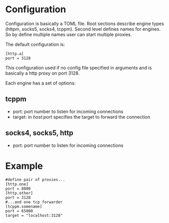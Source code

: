 # Configuration
Configuration is basically a TOML file. Root sections describe
engine types (httpm, socks5, socks4, tcppm). Second level defines
names for engines. So by define multiple names user can start
multiple proxies.

The default configuration is:

```
[http.a]
port = 3128
```

This configuration used if no config file specified in arguments
and is basically a http proxy on port 3128.

Each engine has a set of options:

## tcppm

* port: port number to listen for incoming connections
* target: in _host:port_ specifies the target to forward the
          connection

## socks4, socks5, http

* port: port number to listen for incoming connections

# Example

```
#define pair of proxies...
[http.one]
port = 8080
[http.other]
port = 3128
#...and one tcp forwarder
[tcppm.somename]
port = 65000
target = "localhost:3128"
```